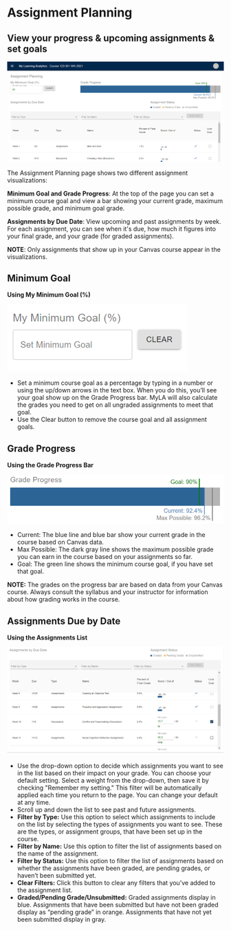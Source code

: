 # Assignment Planning
## View your progress & upcoming assignments & set goals
![Assignment Planning view](../_assets/images/MyLA_AssignmentPlanningOverview.png)

The Assignment Planning page shows two different assignment visualizations:

**Minimum Goal and Grade Progress**: At the top of the page you can set a minimum course goal and view a bar showing your current grade, maximum possible grade, and minimum goal grade.

**Assignments by Due Date**: View upcoming and past assignments by week. For each assignment, you can see when it's due, how much it figures into your final grade, and your grade (for graded assignments).

**NOTE**: Only assignments that show up in your Canvas course appear in the visualizations.

## Minimum Goal
**Using My Minimum Goal (%)**

![minimum goal setting](/_assets/images/MyLA_AP_CourseGoal.png)

* Set a minimum course goal as a percentage by typing in a number or using the up/down arrows in the text box. When you do this, you’ll see your goal show up on the Grade Progress bar. MyLA will also calculate the grades you need to get on all ungraded assignments to meet that goal.
* Use the Clear button to remove the course goal and all assignment goals.

## Grade Progress
**Using the Grade Progress Bar**

![grade progress bar](/_assets/images/MyLA_AP_ProgressBar.png)

* Current: The blue line and blue bar show your current grade in the course based on Canvas data.
* Max Possible: The dark gray line shows the maximum possible grade you can earn in the course based on your assignments so far.
* Goal: The green line shows the minimum course goal, if you have set that goal.

**NOTE:** The grades on the progress bar are based on data from your Canvas course. Always consult the syllabus and your instructor for information about how grading works in the course.

## Assignments Due by Date
**Using the Assignments List**

![assignment list](/_assets/images/MyLA_AP_AssignmentList.png)

* Use the drop-down option to decide which assignments you want to see in the list based on their impact on your grade. You can choose your default setting. Select a weight from the drop-down, then save it by checking "Remember my setting." This filter will be automatically applied each time you return to the page. You can change your default at any time.
* Scroll up and down the list to see past and future assignments.
* **Filter by Type:** Use this option to select which assignments to include on the list by selecting the types of assignments you want to see. These are the types, or assignment groups, that have been set up in the course.
* **Filter by Name:** Use this option to filter the list of assignments based on the name of the assignment.
* **Filter by Status:** Use this option to filter the list of assignments based on whether the assignments have been graded, are pending grades, or haven’t been submitted yet.
* **Clear Filters:** Click this button to clear any filters that you’ve added to the assignment list.
* **Graded/Pending Grade/Unsubmitted:** Graded assignments display in blue. Assignments that have been submitted but have not been graded display as “pending grade” in orange. Assignments that have not yet been submitted display in gray.
